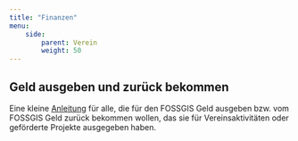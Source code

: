 ```yaml
---
title: "Finanzen"
menu:
    side:
        parent: Verein
        weight: 50
---
```


## Geld ausgeben und zurück bekommen

Eine kleine [Anleitung](geld-ausgeben-und-zurück-bekommen) für alle, die für
den FOSSGIS Geld ausgeben bzw. vom FOSSGIS Geld zurück bekommen wollen, das sie
für Vereinsaktivitäten oder geförderte Projekte ausgegeben haben.

